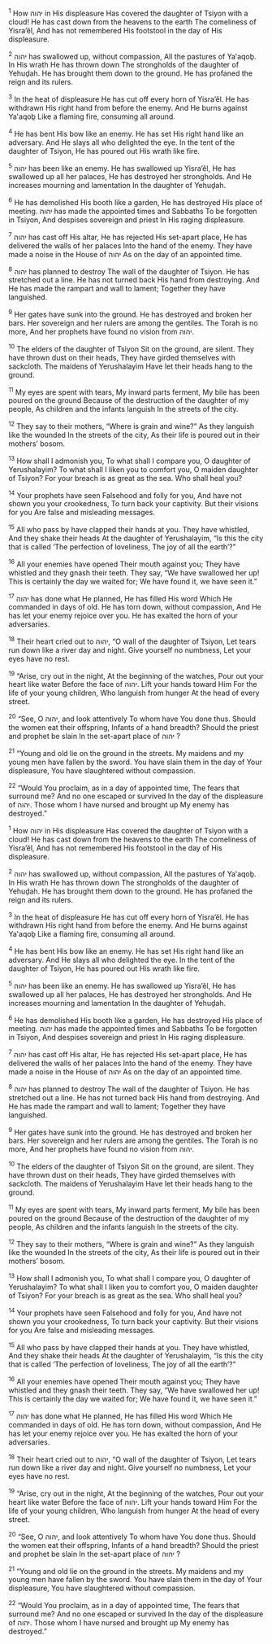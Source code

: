 <sup>1</sup> How יהוה in His displeasure Has covered the daughter of Tsiyon with a cloud! He has cast down from the heavens to the earth The comeliness of Yisra’ĕl, And has not remembered His footstool in the day of His displeasure.

<sup>2</sup> יהוה has swallowed up, without compassion, All the pastures of Ya‛aqoḇ. In His wrath He has thrown down The strongholds of the daughter of Yehuḏah. He has brought them down to the ground. He has profaned the reign and its rulers.

<sup>3</sup> In the heat of displeasure He has cut off every horn of Yisra’ĕl. He has withdrawn His right hand from before the enemy. And He burns against Ya‛aqoḇ Like a flaming fire, consuming all around.

<sup>4</sup> He has bent His bow like an enemy. He has set His right hand like an adversary. And He slays all who delighted the eye. In the tent of the daughter of Tsiyon, He has poured out His wrath like fire.

<sup>5</sup> יהוה has been like an enemy. He has swallowed up Yisra’ĕl, He has swallowed up all her palaces, He has destroyed her strongholds. And He increases mourning and lamentation In the daughter of Yehuḏah.

<sup>6</sup> He has demolished His booth like a garden, He has destroyed His place of meeting. יהוה has made the appointed times and Sabbaths To be forgotten in Tsiyon, And despises sovereign and priest In His raging displeasure.

<sup>7</sup> יהוה has cast off His altar, He has rejected His set-apart place, He has delivered the walls of her palaces Into the hand of the enemy. They have made a noise in the House of יהוה As on the day of an appointed time.

<sup>8</sup> יהוה has planned to destroy The wall of the daughter of Tsiyon. He has stretched out a line. He has not turned back His hand from destroying. And He has made the rampart and wall to lament; Together they have languished.

<sup>9</sup> Her gates have sunk into the ground. He has destroyed and broken her bars. Her sovereign and her rulers are among the gentiles. The Torah is no more, And her prophets have found no vision from יהוה.

<sup>10</sup> The elders of the daughter of Tsiyon Sit on the ground, are silent. They have thrown dust on their heads, They have girded themselves with sackcloth. The maidens of Yerushalayim Have let their heads hang to the ground.

<sup>11</sup> My eyes are spent with tears, My inward parts ferment, My bile has been poured on the ground Because of the destruction of the daughter of my people, As children and the infants languish In the streets of the city.

<sup>12</sup> They say to their mothers, “Where is grain and wine?” As they languish like the wounded In the streets of the city, As their life is poured out in their mothers’ bosom.

<sup>13</sup> How shall I admonish you, To what shall I compare you, O daughter of Yerushalayim? To what shall I liken you to comfort you, O maiden daughter of Tsiyon? For your breach is as great as the sea. Who shall heal you?

<sup>14</sup> Your prophets have seen Falsehood and folly for you, And have not shown you your crookedness, To turn back your captivity. But their visions for you Are false and misleading messages.

<sup>15</sup> All who pass by have clapped their hands at you. They have whistled, And they shake their heads At the daughter of Yerushalayim, “Is this the city that is called ‘The perfection of loveliness, The joy of all the earth’?”

<sup>16</sup> All your enemies have opened Their mouth against you; They have whistled and they gnash their teeth. They say, “We have swallowed her up! This is certainly the day we waited for; We have found it, we have seen it.”

<sup>17</sup> יהוה has done what He planned, He has filled His word Which He commanded in days of old. He has torn down, without compassion, And He has let your enemy rejoice over you. He has exalted the horn of your adversaries.

<sup>18</sup> Their heart cried out to יהוה, “O wall of the daughter of Tsiyon, Let tears run down like a river day and night. Give yourself no numbness, Let your eyes have no rest.

<sup>19</sup> “Arise, cry out in the night, At the beginning of the watches, Pour out your heart like water Before the face of יהוה. Lift your hands toward Him For the life of your young children, Who languish from hunger At the head of every street.

<sup>20</sup> “See, O יהוה, and look attentively To whom have You done thus. Should the women eat their offspring, Infants of a hand breadth? Should the priest and prophet be slain In the set-apart place of יהוה ?

<sup>21</sup> “Young and old lie on the ground in the streets. My maidens and my young men have fallen by the sword. You have slain them in the day of Your displeasure, You have slaughtered without compassion.

<sup>22</sup> “Would You proclaim, as in a day of appointed time, The fears that surround me? And no one escaped or survived In the day of the displeasure of יהוה. Those whom I have nursed and brought up My enemy has destroyed.”

<sup>1</sup> How יהוה in His displeasure Has covered the daughter of Tsiyon with a cloud! He has cast down from the heavens to the earth The comeliness of Yisra’ĕl, And has not remembered His footstool in the day of His displeasure.

<sup>2</sup> יהוה has swallowed up, without compassion, All the pastures of Ya‛aqoḇ. In His wrath He has thrown down The strongholds of the daughter of Yehuḏah. He has brought them down to the ground. He has profaned the reign and its rulers.

<sup>3</sup> In the heat of displeasure He has cut off every horn of Yisra’ĕl. He has withdrawn His right hand from before the enemy. And He burns against Ya‛aqoḇ Like a flaming fire, consuming all around.

<sup>4</sup> He has bent His bow like an enemy. He has set His right hand like an adversary. And He slays all who delighted the eye. In the tent of the daughter of Tsiyon, He has poured out His wrath like fire.

<sup>5</sup> יהוה has been like an enemy. He has swallowed up Yisra’ĕl, He has swallowed up all her palaces, He has destroyed her strongholds. And He increases mourning and lamentation In the daughter of Yehuḏah.

<sup>6</sup> He has demolished His booth like a garden, He has destroyed His place of meeting. יהוה has made the appointed times and Sabbaths To be forgotten in Tsiyon, And despises sovereign and priest In His raging displeasure.

<sup>7</sup> יהוה has cast off His altar, He has rejected His set-apart place, He has delivered the walls of her palaces Into the hand of the enemy. They have made a noise in the House of יהוה As on the day of an appointed time.

<sup>8</sup> יהוה has planned to destroy The wall of the daughter of Tsiyon. He has stretched out a line. He has not turned back His hand from destroying. And He has made the rampart and wall to lament; Together they have languished.

<sup>9</sup> Her gates have sunk into the ground. He has destroyed and broken her bars. Her sovereign and her rulers are among the gentiles. The Torah is no more, And her prophets have found no vision from יהוה.

<sup>10</sup> The elders of the daughter of Tsiyon Sit on the ground, are silent. They have thrown dust on their heads, They have girded themselves with sackcloth. The maidens of Yerushalayim Have let their heads hang to the ground.

<sup>11</sup> My eyes are spent with tears, My inward parts ferment, My bile has been poured on the ground Because of the destruction of the daughter of my people, As children and the infants languish In the streets of the city.

<sup>12</sup> They say to their mothers, “Where is grain and wine?” As they languish like the wounded In the streets of the city, As their life is poured out in their mothers’ bosom.

<sup>13</sup> How shall I admonish you, To what shall I compare you, O daughter of Yerushalayim? To what shall I liken you to comfort you, O maiden daughter of Tsiyon? For your breach is as great as the sea. Who shall heal you?

<sup>14</sup> Your prophets have seen Falsehood and folly for you, And have not shown you your crookedness, To turn back your captivity. But their visions for you Are false and misleading messages.

<sup>15</sup> All who pass by have clapped their hands at you. They have whistled, And they shake their heads At the daughter of Yerushalayim, “Is this the city that is called ‘The perfection of loveliness, The joy of all the earth’?”

<sup>16</sup> All your enemies have opened Their mouth against you; They have whistled and they gnash their teeth. They say, “We have swallowed her up! This is certainly the day we waited for; We have found it, we have seen it.”

<sup>17</sup> יהוה has done what He planned, He has filled His word Which He commanded in days of old. He has torn down, without compassion, And He has let your enemy rejoice over you. He has exalted the horn of your adversaries.

<sup>18</sup> Their heart cried out to יהוה, “O wall of the daughter of Tsiyon, Let tears run down like a river day and night. Give yourself no numbness, Let your eyes have no rest.

<sup>19</sup> “Arise, cry out in the night, At the beginning of the watches, Pour out your heart like water Before the face of יהוה. Lift your hands toward Him For the life of your young children, Who languish from hunger At the head of every street.

<sup>20</sup> “See, O יהוה, and look attentively To whom have You done thus. Should the women eat their offspring, Infants of a hand breadth? Should the priest and prophet be slain In the set-apart place of יהוה ?

<sup>21</sup> “Young and old lie on the ground in the streets. My maidens and my young men have fallen by the sword. You have slain them in the day of Your displeasure, You have slaughtered without compassion.

<sup>22</sup> “Would You proclaim, as in a day of appointed time, The fears that surround me? And no one escaped or survived In the day of the displeasure of יהוה. Those whom I have nursed and brought up My enemy has destroyed.”

